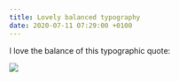```yaml
---
title: Lovely balanced typography
date: 2020-07-11 07:29:00 +0100
---
```




I love the balance of this typographic quote:

![](/assets/log/n366_q.png)